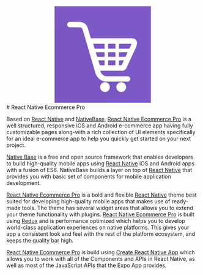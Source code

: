 <center><img src ="./assets/Ecom.jpg" style="width: 50%; hieght: 50%"></center>
# React Native Ecommerce Pro

Based on [React Native](https://github.com/facebook/react-native) and [NativeBase](http://nativebase.io/), [React Native Ecommerce Pro](https://market.nativebase.io/view/react-native-e-commerce-pro-theme) is a well structured, responsive iOS and Android e-commerce app having fully customizable pages along-with a rich collection of UI elements specifically for an ideal e-commerce app to help you quickly get started on your next project.

[Native Base](http://nativebase.io/) is a free and open source framework that enables developers to build high-quality mobile apps using [React Native](https://github.com/facebook/react-native) iOS and Android apps with a fusion of ES6. NativeBase builds a layer on top of [React Native](https://github.com/facebook/react-native) that provides you with basic set of components for mobile application development.

[React Native Ecommerce Pro](https://market.nativebase.io/view/react-native-e-commerce-pro-theme) is a bold and flexible [React Native](https://github.com/facebook/react-native) theme best suited for developing high-quality mobile apps that makes use of ready-made tools. The theme has several widget areas that allows you to extend your theme functionality with plugins. [React Native Ecommerce Pro](https://market.nativebase.io/view/react-native-e-commerce-pro-theme) is built using [Redux](https://github.com/reactjs/react-redux) and is performance optimized which helps you to develop world-class application experiences on native platforms. This gives your app a consistent look and feel with the rest of the platform ecosystem, and keeps the quality bar high.

[React Native Ecommerce Pro](https://market.nativebase.io/view/react-native-e-commerce-pro-theme) is build using [Create React Native App](https://github.com/react-community/create-react-native-app) which allows you to work with all of the Components and APIs in React Native, as well as most of the JavaScript APIs that the Expo App provides.
